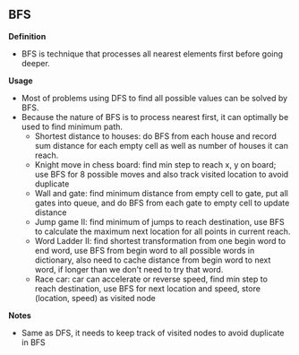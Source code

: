 ## BFS

**Definition**

- BFS is technique that processes all nearest elements first before going deeper.

**Usage**

- Most of problems using DFS to find all possible values can be solved by BFS.
- Because the nature of BFS is to process nearest first, it can optimally be
used to find minimum path.
  - Shortest distance to houses: do BFS from each house and record sum distance
  for each empty cell as well as number of houses it can reach.
  - Knight move in chess board: find min step to reach x, y on board; use BFS
  for 8 possible moves and also track visited location to avoid duplicate
  - Wall and gate: find minimum distance from empty cell to gate, put all gates
  into queue, and do BFS from each gate to empty cell to update distance
  - Jump game II: find minimum of jumps to reach destination, use BFS to calculate
  the maximum next location for all points in current reach.
  - Word Ladder II: find shortest transformation from one begin word to end word,
  use BFS from begin word to all possible words in dictionary, also need to cache
  distance from begin word to next word, if longer than we don't need to try that
  word.
  - Race car: car can accelerate or reverse speed, find min step to reach destination,
  use BFS for next location and speed, store (location, speed) as visited node

**Notes**

- Same as DFS, it needs to keep track of visited nodes to avoid duplicate in BFS 
